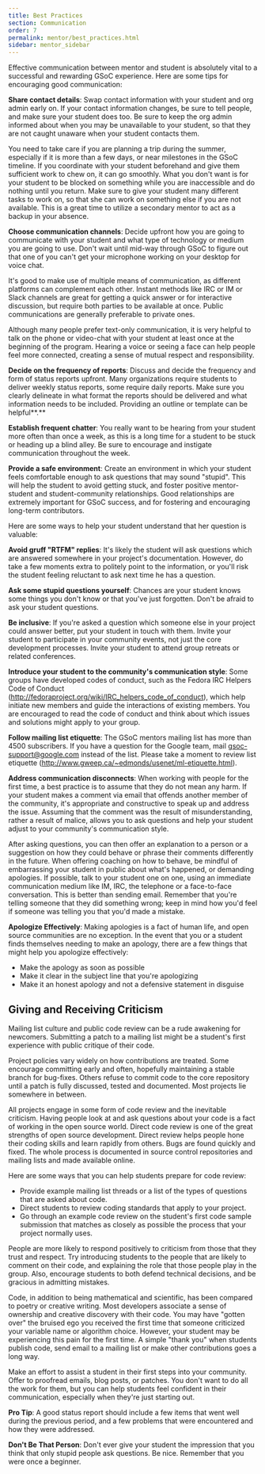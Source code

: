 ```yaml
---
title: Best Practices
section: Communication
order: 7
permalink: mentor/best_practices.html
sidebar: mentor_sidebar
---
```


Effective communication between mentor and student is absolutely vital to a successful and rewarding GSoC experience. Here are some tips for encouraging good communication:

**Share contact details**: Swap contact information with your student and org admin early on. If your contact information changes, be sure to tell people, and make sure your student does too. Be sure to keep the org admin informed about when you may be unavailable to your student, so that they are not caught unaware when your student contacts them.

You need to take care if you are planning a trip during the summer, especially if it is more than a few days, or near milestones in the GSoC timeline. If you coordinate with your student beforehand and give them sufficient work to chew on, it can go smoothly. What you don't want is for your student to be blocked on something while you are inaccessible and do nothing until you return. Make sure to give your student many different tasks to work on, so that she can work on something else if you are not available. This is a great time to utilize a secondary mentor to act as a backup in your absence.

**Choose communication channels**: Decide upfront how you are going to communicate with your student and what type of technology or medium you are going to use. Don't wait until mid-way through GSoC to figure out that one of you can't get your microphone working on your desktop for voice chat.

It's good to make use of multiple means of communication, as different platforms can complement each other. Instant methods like IRC or IM or Slack channels are great for getting a quick answer or for interactive discussion, but require both parties to be available at once. Public communications are generally preferable to private ones.

Although many people prefer text-only communication, it is very helpful to talk on the phone or video-chat with your student at least once at the beginning of the program. Hearing a voice or seeing a face can help people feel more connected, creating a sense of mutual respect and responsibility.

**Decide on the frequency of reports**: Discuss and decide the frequency and form of status reports upfront. Many organizations require students to deliver weekly status reports, some require daily reports. Make sure you clearly delineate in what format the reports should be delivered and what information needs to be included.  Providing an outline or template can be helpful**.**

**Establish frequent chatter**: You really want to be hearing from your student more often than once a week, as this is a long time for a student to be stuck or heading up a blind alley. Be sure to encourage and instigate communication throughout the week.

**Provide a safe environment**: Create an environment in which your student feels comfortable enough to ask questions that may sound "stupid". This will help the student to avoid getting stuck, and foster positive mentor-student and student-community relationships. Good relationships are extremely important for GSoC success, and for fostering and encouraging long-term contributors.

Here are some ways to help your student understand that her question is valuable:

**Avoid gruff "RTFM" replies**: It's likely the student will ask questions which are answered somewhere in your project's documentation. However, do take a few moments extra to politely point to the information, or you'll risk the student feeling reluctant to ask next time he has a question.

**Ask some stupid questions yourself**: Chances are your student knows some things you don't know or that you've just forgotten. Don't be afraid to ask your student questions.

**Be inclusive**: If you're asked a question which someone else in your project could answer better, put your student in touch with them. Invite your student to participate in your community events, not just the core development processes. Invite your student to attend group retreats or related conferences.

**Introduce your student to the community's communication style**: Some groups have developed codes of conduct, such as the Fedora IRC Helpers Code of Conduct (http://fedoraproject.org/wiki/IRC_helpers_code_of_conduct), which help initiate new members and guide the interactions of existing members. You are encouraged to read the code of conduct and think about which issues and solutions might apply to your group.

**Follow mailing list etiquette**: The GSoC mentors mailing list has more than 4500 subscribers. If you have a question for the Google team, mail gsoc-support@google.com instead of the list. Please take a moment to review list etiquette (http://www.gweep.ca/~edmonds/usenet/ml-etiquette.html).

**Address communication disconnects**: When working with people for the first time, a best practice is to assume that they do not mean any harm. If your student makes a comment via email that offends another member of the community, it's appropriate and constructive to speak up and address the issue. Assuming that the comment was the result of misunderstanding, rather a result of malice, allows you to ask questions and help your student adjust to your community's communication style.

After asking questions, you can then offer an explanation to a person or a suggestion on how they could behave or phrase their comments differently in the future. When offering coaching on how to behave, be mindful of embarrassing your student in public about what's happened, or demanding apologies. If possible, talk to your student one on one, using an immediate communication medium like IM, IRC, the telephone or a face-to-face conversation. This is better than sending email. Remember that you're telling someone that they did something wrong; keep in mind how you'd feel if someone was telling you that you'd made a mistake.

**Apologize Effectively**: Making apologies is a fact of human life, and open source communities are no exception. In the event that you or a student finds themselves needing to make an apology, there are a few things that might help you apologize effectively:



*   Make the apology as soon as possible
*   Make it clear in the subject line that you're apologizing
*   Make it an honest apology and not a defensive statement in disguise


## Giving and Receiving Criticism

Mailing list culture and public code review can be a rude awakening for newcomers. Submitting a patch to a mailing list might be a student's first experience with public critique of their code.

Project policies vary widely on how contributions are treated. Some encourage committing early and often, hopefully maintaining a stable branch for bug-fixes. Others refuse to commit code to the core repository until a patch is fully discussed, tested and documented. Most projects lie somewhere in between.

All projects engage in some form of code review and the inevitable criticism. Having people look at and ask questions about your code is a fact of working in the open source world. Direct code review is one of the great strengths of open source development. Direct review helps people hone their coding skills and learn rapidly from others. Bugs are found quickly and fixed. The whole process is documented in source control repositories and mailing lists and made available online.

Here are some ways that you can help students prepare for code review:



*   Provide example mailing list threads or a list of the types of questions that are asked about code.
*   Direct students to review coding standards that apply to your project.
*   Go through an example code review on the student's first code sample submission that matches as closely as possible the process that your project normally uses.

People are more likely to respond positively to criticism from those that they trust and respect. Try introducing students to the people that are likely to comment on their code, and explaining the role that those people play in the group. Also, encourage students to both defend technical decisions, and be gracious in admitting mistakes.

Code, in addition to being mathematical and scientific, has been compared to poetry or creative writing. Most developers associate a sense of ownership and creative discovery with their code. You may have "gotten over" the bruised ego you received the first time that someone criticized your variable name or algorithm choice. However, your student may be experiencing this pain for the first time. A simple "thank you" when students publish code, send email to a mailing list or make other contributions goes a long way.

Make an effort to assist a student in their first steps into your community. Offer to proofread emails, blog posts, or patches. You don't want to do all the work for them, but you can help students feel confident in their communication, especially when they're just starting out.

**Pro Tip**: A good status report should include a few items that went well during the previous period, and a few problems that were encountered and how they were addressed.

**Don't Be That Person**: Don't ever give your student the impression that you think that only stupid people ask questions.  Be nice.  Remember that you were once a beginner.


